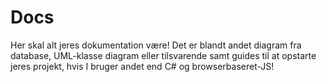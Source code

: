 # Docs

Her skal alt jeres dokumentation være! Det er blandt andet diagram fra database, UML-klasse diagram eller tilsvarende samt guides til at opstarte jeres projekt, hvis I bruger andet end C# og browserbaseret-JS!
